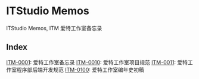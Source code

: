 # ITStudio Memos

ITStudio Memos, ITM 爱特工作室备忘录

## Index

[ITM-0001](./documents/ITM-0001.txt): 爱特工作室备忘录
[ITM-0010](./documents/ITM-0010.txt): 爱特工作室项目规范
[ITM-0011](./documents/ITM-0011.txt): 爱特工作室程序部后端开发规范
[ITM-0100](./documents/ITM-0100.txt): 爱特工作室编年史初稿
